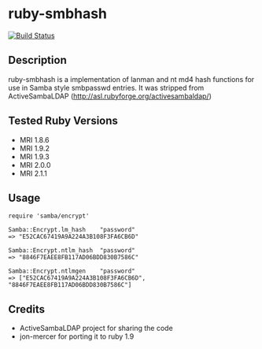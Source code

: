 # ruby-smbhash
[![Build Status](https://travis-ci.org/krissi/ruby-smbhash.svg?branch=master)](https://travis-ci.org/krissi/ruby-smbhash)

## Description
ruby-smbhash is a implementation of lanman and nt md4 hash functions for use in Samba style smbpasswd entries. It was stripped from ActiveSambaLDAP (http://asl.rubyforge.org/activesambaldap/)

## Tested Ruby Versions
  * MRI 1.8.6
  * MRI 1.9.2
  * MRI 1.9.3
  * MRI 2.0.0
  * MRI 2.1.1

## Usage
    require 'samba/encrypt'

    Samba::Encrypt.lm_hash    "password"
    => "E52CAC67419A9A224A3B108F3FA6CB6D"

    Samba::Encrypt.ntlm_hash  "password"
    => "8846F7EAEE8FB117AD06BDD830B7586C"

    Samba::Encrypt.ntlmgen    "password"
    => ["E52CAC67419A9A224A3B108F3FA6CB6D", "8846F7EAEE8FB117AD06BDD830B7586C"]

## Credits
  * ActiveSambaLDAP project for sharing the code
  * jon-mercer for porting it to ruby 1.9

